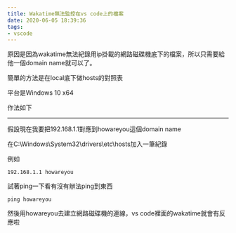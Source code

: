 ```yaml
---
title: Wakatime無法監控在vs code上的檔案
date: 2020-06-05 18:39:36
tags:
- vscode
---
```


原因是因為wakatime無法紀錄用ip掛載的網路磁碟機底下的檔案，所以只需要給他一個domain name就可以了。

簡單的方法是在local底下做hosts的對照表

平台是Windows 10 x64

作法如下

---
假設現在我要把192.168.1.1對應到howareyou這個domain name

在C:\Windows\System32\drivers\etc\hosts加入一筆紀錄

例如

```
192.168.1.1 howareyou
```

試著ping一下看有沒有辦法ping到東西

```
ping howareyou
```

然後用howareyou去建立網路磁碟機的連線，vs code裡面的wakatime就會有反應啦
